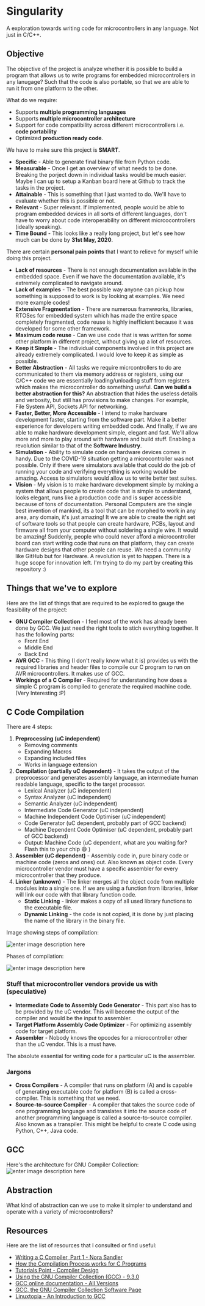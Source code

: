 
# Singularity
A exploration towards writing code for microcontrollers in any language. Not just in C/C++.

## Objective
The objective of the project is analyze whether it is possible to build a program that allows us to write programs for embedded microcontrollers in any lanugage? Such that the code is also portable, so that we are able to run it from one platform to the other.

What do we require:
 - Supports **multiple programming languages**
 - Supports **multiple microcontroller architecture**
 - Support for code compatibility across different microcontrollers i.e. **code portability**
 - Optimized **production ready code**.

We have to make sure this project is **SMART**.
 - **Specific** - Able to generate final binary file from Python code.
 - **Measurable** - Once I get an overview of what needs to be done. Breaking the porject down in individual tasks would be much easier. Maybe I can up to setup a Kanban board  here at Github to track the tasks in the project.
 - **Attainable** - This is something that I just wanted to do. We'll have to evaluate whether this is possible or not.
 - **Relevant** - Super relevant. If implemented, people would be able to program embedded devices in all sorts of different languages, don't have to worry about code interoperability on different micrcocontrollers (ideally speaking).
 - **Time Bound** - This looks like a really long project, but let's see how much can be done by **31st May, 2020**.

There are certain **personal pain points** that I want to relieve for myself while doing this project.
 - **Lack of resources** - There is not enough documentation available in the embedded space. Even if we have the documentation available, it's extremely complicated to navigate around.
 - **Lack of examples** - The best possible way anyone can pickup how something is supposed to work is by looking at examples. We need more example codes!
 - **Extensive Fragmentation** - There are numerous frameworks, libraries, RTOSes for embedded system which has made the entire space completely fragmented, code reuse is highly inefficient because it was developed for some other framework.
 - **Maximum code reuse** - Can we use code that is was written for some other platform in different project, without giving up a lot of resources.
 - **Keep it Simple** - The individual components involved in this project are already extremely complicated. I would love to keep it as simple as possible.
 - **Better Abstraction** - All tasks we require micrcontrollers to do are communicated to them via memory address or registers, using our C/C++ code we are essentially loading/unloading stuff from registers which makes the microcontroller do something useful. **Can we build a better abstraction for this?** An abstraction that hides the useless details and verbosity, but still has provisions to make changes. For example, File System API, Sockets API for networking.
 - **Faster, Better, More Accessible** - I intend to make hardware development faster, starting from the software part. Make it a better experience for developers writing embedded code. And finally, if we are able to make hardware development simple, elegant and fast. We'll allow more and more to play around with hardware and build stuff. Enabling a revolution similar to that of the **Software Industry**.
 - **Simulation** - Ability to simulate code on hardware devices comes in handy. Due to the COVID-19 situation getting a  microcontroller was not possible. Only if there were simulators available that could do the job of running your code and verifying everything is working would be amazing. Access to simulators would allow us to write better test suites.
 - **Vision** - My vision is to make hardware development simple by making a system that allows people to create code that is simple to understand, looks elegant, runs like a production code and is super accessible because of tons of documentation. Personal Computers are the single best invention of mankind, its a tool that can be morphed to work in any area, any domain, it's just amazing! It we are able to create the right set of software tools so that people can create hardware, PCBs, layout and firmware all from your computer without soldering a single wire. It would be amazing! Suddenly, people who could never afford a microcontroller board can start writing code that runs on that platform, they can create hardware designs that other people can reuse. We need a community like GitHub but for Hardware. A revolution is yet to happen. There is a huge scope for innovation left. I'm trying to do my part by creating this repository :)

## Things that we've to explore
Here are the list of things that are required to be explored to gauge the feasibility of the project:

 - **GNU Compiler Collection** - I feel most of the work has already been done by GCC. We just need the right tools to stich everything together. It has the following parts:
	 - Front End
	 - Middle End
	 - Back End
 - **AVR GCC** - This thing (I don't really know what it is) provides us with the required libraries and header files to compile our C program to run on AVR microcontrollers. It makes use of GCC.
 - **Workings of a C Compiler** - Required for understanding how does a simple C program is compiled to generate the required machine code. (Very Interesting :P)

## C Code Compilation
There are 4 steps:

 1. **Preprocessing (uC independent)**
	 - Removing comments
	 - Expanding Macros
	 - Expanding included files
	 - Works in language extension
 2. **Compilation (partially uC dependent)** - It takes the output of the preprocessor and generates assembly language, an intermediate human readable language, specific to the target processor.
	 - Lexical Analyzer (uC independent)
	 - Syntax Analyzer (uC independent)
	 - Semantic Analyzer (uC independent)
	 - Intermediate Code Generator (uC independent)
	 - Machine Independent Code Optimiser (uC independent)
	 - Code Generator (uC dependent, probably part of GCC backend)
	 - Machine Dependent Code Optimiser (uC dependent, probably part of GCC backend)
	 - Output: Machine Code (uC dependent, what are you waiting for? Flash this to your chip :smile: )
 3. **Assembler (uC dependent)** - Assembly code in, pure binary code or machine code (zeros and ones) out. Also known as object code. Every microcontroller vendor must have a specific assembler for every microcontroller that they produce.
 4. **Linker (unknown)** - The linker merges all the object code from multiple modules into a single one. If we are using a function from libraries, linker will link our code with that library function code.
	 - **Static Linking** - linker makes a copy of all used library functions to the executable file.
	 - **Dynamic Linking** - the code is not copied, it is done by just placing the name of the library in the binary file.

Image showing steps of compilation:

![enter image description here](/docs/imgs/steps-of-compilation.jpg)

Phases of compilation:

![enter image description here](/docs/imgs/phases-of-compiler.jpg)

### Stuff that microcontroller vendors provide us with (speculative)
 - **Intermediate Code to Assembly Code Generator** - This part also has to be provided by the uC vendor. This will become the output of the compiler and would be the input to assembler.
 - **Target Platform Assembly Code Optimizer** - For optimizing assembly code for target platform.
 - **Assembler** - Nobody knows the opcodes for a microcontroller other than the uC vendor. This is a must have.

The absolute essential for writing code for a particular uC is the assembler.

### Jargons

 - **Cross Compilers** - A compiler that runs on platform (A) and is capable of generating executable code for platform (B) is called a cross-compiler. This is something that we need.
 - **Source-to-source Compiler** - A compiler that takes the source code of one programming language and translates it into the source code of another programming language is called a source-to-source compiler. Also known as a transpiler. This might be helpful to create C code using Python, C++, Java code.

## GCC
Here's the architecture for GNU Compiler Collection:
![enter image description here](/docs/imgs/gcc-arch.jpeg)

## Abstraction
What kind of abstraction can we use to make it simpler to understand and operate with a variety of microcontrollers?

## Resources
Here are the list of resources that I consulted or find useful:

 - [Writing a C Compiler, Part 1 - Nora Sandler](https://norasandler.com/2017/11/29/Write-a-Compiler.html)
 - [How the Compilation Process works for C Programs](https://medium.com/datadriveninvestor/compilation-process-db17c3b58e62)
 - [Tutorials Point - Compiler Design](https://www.tutorialspoint.com/compiler_design/compiler_design_overview.htm)
 - [Using the GNU Compiler Collection (GCC) - 9.3.0](https://gcc.gnu.org/onlinedocs/gcc-9.3.0/gcc/)
 - [GCC online documentation - All Versions](https://gcc.gnu.org/onlinedocs/)
 - [GCC, the GNU Compiler Collection Software Page](https://www.gnu.org/software/gcc/)
 - [Linuxtopia - An Introduction to GCC](https://www.linuxtopia.org/online_books/an_introduction_to_gcc/index.html)
